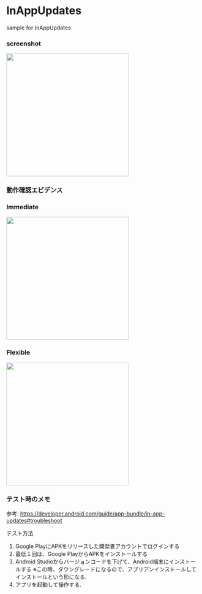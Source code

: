 # InAppUpdates
sample for InAppUpdates

### screenshot
<img src="https://user-images.githubusercontent.com/16476224/106348757-f7e98b00-630b-11eb-9321-1f6aa0e7e0fe.png" width=320 />


### 動作確認エビデンス

### Immediate

<img src="https://user-images.githubusercontent.com/16476224/62906028-f63ea700-bda7-11e9-866f-d3cf437496e6.png" width=320>

### Flexible

<img src="https://user-images.githubusercontent.com/16476224/62906042-0787b380-bda8-11e9-8531-848d10fcd26a.png" width=320>

### テスト時のメモ

参考:
https://developer.android.com/guide/app-bundle/in-app-updates#troubleshoot

テスト方法
1. Google PlayにAPKをリリースした開発者アカウントでログインする
2. 最低１回は、Google PlayからAPKをインストールする
3. Android Studioからバージョンコードを下げて、Android端末にインストールする
    ※この時、ダウングレードになるので、アプリアンインストールしてインストールという形になる.
4. アプリを起動して操作する.
